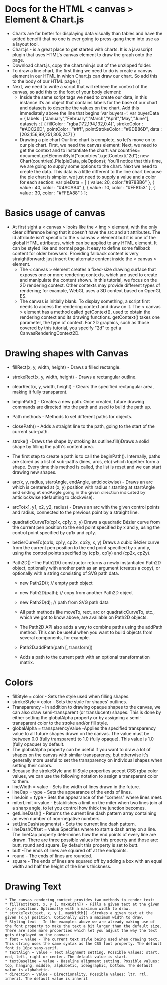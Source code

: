 # Docs for the HTML < canvas > Element & Chart.js
  * Charts are far better for displaying data visually than tables and have the added benefit that no one is ever going to press-gang them into use as a layout tool. 
  * Chart.js - is a great place to get started with charts.  It is a javascript plugin that uses HTML's canvas element to draw the graph onto the page.  
  * Download chart.js, copy the chart.min.js out of the unzipped folder. 
  * To draw a line chart, the first thing we need to do is create a canvas element in our HTML in which Chart.js can draw our chart. So add this to the body of our HTML page ( <canvas id="buyers" width="600" height="400"></canvas> )
  * Next, we need to write a script that will retrieve the context of the canvas, so add this to the foot of your body element: <script> var buyers = document.getElementById('buyers').getContext('2d');
    new Chart(buyers).Line(buyerData) </script>
    * Inside the same script tags we need to create our data, in this instance it’s an object that contains labels for the base of our chart and datasets to describe the values on the chart. Add this immediately above the line that begins ‘var buyers=’: var buyerData = { labels : ["January","February","March","April","May","June"], 
    datasets : [
		  {
			fillColor : "rgba(172,194,132,0.4)",
			strokeColor : "#ACC26D",
			pointColor : "#fff",
			pointStrokeColor : "#9DB86D",
			data : [203,156,99,251,305,247]
		  }
    * Drawing a pie chart
     Our line chart is complete, so let’s move on to our pie chart. First, we need the canvas element: <canvas id="countries" width="600" height="400"></canvas>
      Next, we need to get the context and to instantiate the chart: var countries= document.getElementById("countries").getContext("2d"); new Chart(countries).Pie(pieData, pieOptions); You’ll notice that this time, we are going to supply some options to the chart.
      Next we need to create the data. This data is a little different to the line chart because the pie chart is simpler, we just need to supply a value and a color for each section: var pieData = [
	    { 	value: 20,
		  color:"#878BB6"
	    },
	    {
		    value : 40,
		    color : "#4ACAB4"
	    },
	    {
	  	value : 10,
		  color : "#FF8153"
	    },
	  {
		value : 30,
		color : "#FFEA88"
	    }
      ];

# Basics usage of canvas
  * At first sight a < canvas > looks like the < img > element, with the only clear difference being that it doesn't have the src and alt attributes.  The id attribute isn't specific to the  < canvas > element but it is one of the global HTML attributes, which can be applied to any HTML element.  It can be styled like and normal page. It easy to define some fallback content for older browsers.  Providing fallback content is very straightforward: just insert the alternate content inside the < canvas > element. 
    * The < canvas > element creates a fixed-size drawing surface that exposes one or more rendering contexts, which are used to create and manipulate the content shown. In this tutorial, we focus on the 2D rendering context. Other contexts may provide different types of rendering; for example, WebGL uses a 3D context based on OpenGL ES.
    * The canvas is initially blank. To display something, a script first needs to access the rendering context and draw on it. The < canvas > element has a method called getContext(), used to obtain the rendering context and its drawing functions. getContext() takes one parameter, the type of context. For 2D graphics, such as those covered by this tutorial, you specify "2d" to get a CanvasRenderingContext2D.

# Drawing shapes with Canvas
  * fillRect(x, y, width, height) - Draws a filled rectangle.
  * strokeRect(x, y, width, height) - Draws a rectangular outline.
  * clearRect(x, y, width, height) - Clears the specified rectangular area, making it fully transparent.
  * beginPath() - Creates a new path. Once created, future drawing commands are directed into the path and used to build the path up.
  * Path methods - Methods to set different paths for objects.
  * closePath() - Adds a straight line to the path, going to the start of the current sub-path.
  * stroke() -Draws the shape by stroking its outline.fill()Draws a solid shape by filling the path's content area.
  * The first step to create a path is to call the beginPath(). Internally, paths are stored as a list of sub-paths (lines, arcs, etc) which together form a shape. Every time this method is called, the list is reset and we can start drawing new shapes.
  * arc(x, y, radius, startAngle, endAngle, anticlockwise) - Draws an arc which is centered at (x, y) position with radius r starting at startAngle and ending at endAngle going in the given direction indicated by anticlockwise (defaulting to clockwise).
  * arcTo(x1, y1, x2, y2, radius) - Draws an arc with the given control points and radius, connected to the previous point by a straight line.
  * quadraticCurveTo(cp1x, cp1y, x, y) Draws a quadratic Bézier curve from the current pen position to the end point specified by x and y, using the control point specified by cp1x and cp1y.
  * bezierCurveTo(cp1x, cp1y, cp2x, cp2y, x, y) Draws a cubic Bézier curve from the current pen position to the end point specified by x and y, using the control points specified by (cp1x, cp1y) and (cp2x, cp2y).

  * Path2D() -The Path2D() constructor returns a newly instantiated Path2D object, optionally with another path as an argument (creates a copy), or optionally with a string consisting of SVG path data.
    * new Path2D();     // empty path object
    * new Path2D(path); // copy from another Path2D object
    * new Path2D(d);    // path from SVG path data
    * All path methods like moveTo, rect, arc or quadraticCurveTo, etc., which we got to know above, are available on Path2D objects.

    * The Path2D API also adds a way to combine paths using the addPath method. This can be useful when you want to build objects from several components, for example.

    * Path2D.addPath(path [, transform])
    * Adds a path to the current path with an optional transformation matrix.
	
# Colors 
  * fillStyle = color - Sets the style used when filling shapes.
  * strokeStyle = color - Sets the style for shapes' outlines.
  * Transparency - In addition to drawing opaque shapes to the canvas, we can also draw semi-transparent (or translucent) shapes. This is done by either setting the globalAlpha property or by assigning a semi-transparent color to the stroke and/or fill style.
  * globalAlpha = transparencyValue -Applies the specified transparency value to all future shapes drawn on the canvas. The value must be between 0.0 (fully transparent) to 1.0 (fully opaque). This value is 1.0 (fully opaque) by default.
  * The globalAlpha property can be useful if you want to draw a lot of shapes on the canvas with similar transparency, but otherwise it's generally more useful to set the transparency on individual shapes when setting their colors.
  * Because the strokeStyle and fillStyle properties accept CSS rgba color values, we can use the following notation to assign a transparent color to them.
  * lineWidth = value - Sets the width of lines drawn in the future.
  * lineCap = type - Sets the appearance of the ends of lines.
  * lineJoin = type - Sets the appearance of the "corners" where lines meet.
  * miterLimit = value - Establishes a limit on the miter when two lines join at a sharp angle, to let you control how thick the junction becomes.
  * getLineDash() - Returns the current line dash pattern array containing an even number of non-negative numbers.
  * setLineDash(segments) - Sets the current line dash pattern.
  * lineDashOffset = value Specifies where to start a dash array on a line.
  The lineCap property determines how the end points of every line are drawn. There are three possible values for this property and those are: butt, round and square. By default this property is set to butt.
  * butt -The ends of lines are squared off at the endpoints.
  * round - The ends of lines are rounded.
  * square - The ends of lines are squared off by adding a box with an equal width and half the height of the line's thickness.

  # Drawing Text
    * The canvas rendering context provides two methods to render text:
    * fillText(text, x, y [, maxWidth]) - Fills a given text at the given (x,y) position. Optionally with a maximum width to draw.
    * strokeText(text, x, y [, maxWidth]) -Strokes a given text at the given (x,y) position. Optionally with a maximum width to draw.
    * Styling text - In the examples above we are already making use of the font property to make the text a bit larger than the default size. There are some more properties which let you adjust the way the text gets displayed on the canvas:
    * font = value - The current text style being used when drawing text. This string uses the same syntax as the CSS font property. The default font is 10px sans-serif.
    * textAlign = value - Text alignment setting. Possible values: start, end, left, right or center. The default value is start.
    * textBaseline = value - Baseline alignment setting. Possible values: top, hanging, middle, alphabetic, ideographic, bottom. The default value is alphabetic.
    * direction = value - Directionality. Possible values: ltr, rtl, inherit. The default value is inherit